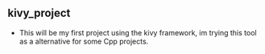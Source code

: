 ## kivy_project
- This will be my first project using the kivy framework, im trying this tool as a alternative for some Cpp projects.
